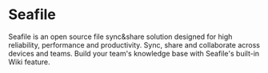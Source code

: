 # Seafile
Seafile is an open source file sync&amp;share solution designed for high reliability, performance and productivity. Sync, share and collaborate across devices and teams. Build your team's knowledge base with Seafile's built-in Wiki feature.
